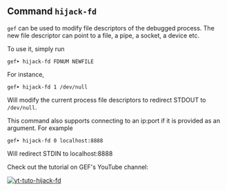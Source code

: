 ## Command `hijack-fd`

`gef` can be used to modify file descriptors of the debugged process. The new
file descriptor can point to a file, a pipe, a socket, a device etc.

To use it, simply run
```
gef➤ hijack-fd FDNUM NEWFILE
```

For instance,
```
gef➤ hijack-fd 1 /dev/null
```
Will modify the current process file descriptors to redirect STDOUT to
`/dev/null`.


This command also supports connecting to an ip:port if it is provided as an
argument. For example
```
gef➤ hijack-fd 0 localhost:8888
```
Will redirect STDIN to localhost:8888


Check out the tutorial on GEF's YouTube channel:

[![yt-tuto-hijack-fd](https://img.youtube.com/vi/Ss_QFeYkEvk/0.jpg)](https://www.youtube.com/watch?v=Ss_QFeYkEvk)

